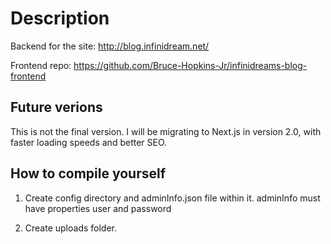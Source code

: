 # Description

Backend for the site: http://blog.infinidream.net/

Frontend repo: https://github.com/Bruce-Hopkins-Jr/infinidreams-blog-frontend

## Future verions
This is not the final version. I will be migrating to Next.js in version 2.0, with faster loading speeds and better SEO.

## How to compile yourself

1. Create config directory and adminInfo.json file within it. adminInfo must have properties user and password

2. Create uploads folder. 
